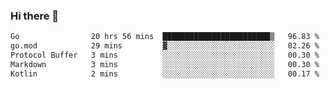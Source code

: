 ### Hi there 👋

<!--
**yeya24/yeya24** is a ✨ _special_ ✨ repository because its `README.md` (this file) appears on your GitHub profile.

Here are some ideas to get you started:

- 🔭 I’m currently working on ...
- 🌱 I’m currently learning ...
- 👯 I’m looking to collaborate on ...
- 🤔 I’m looking for help with ...
- 💬 Ask me about ...
- 📫 How to reach me: ...
- 😄 Pronouns: ...
- ⚡ Fun fact: ...
-->

<!--START_SECTION:waka-->

```txt
Go                20 hrs 56 mins  ████████████████████████▒   96.83 %
go.mod            29 mins         ▓░░░░░░░░░░░░░░░░░░░░░░░░   02.26 %
Protocol Buffer   3 mins          ░░░░░░░░░░░░░░░░░░░░░░░░░   00.30 %
Markdown          3 mins          ░░░░░░░░░░░░░░░░░░░░░░░░░   00.30 %
Kotlin            2 mins          ░░░░░░░░░░░░░░░░░░░░░░░░░   00.17 %
```

<!--END_SECTION:waka-->
